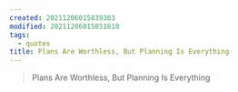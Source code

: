 ```yaml
---
created: 20211206015839363
modified: 20211206015851818
tags:
  - quotes
title: Plans Are Worthless, But Planning Is Everything
---
```


> Plans Are Worthless, But Planning Is Everything